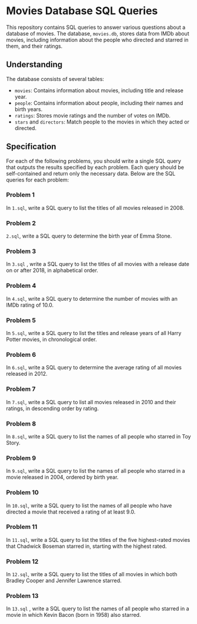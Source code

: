# Movies Database SQL Queries

This repository contains SQL queries to answer various questions about a database of movies. The database, `movies.db`, stores data from IMDb about movies, including information about the people who directed and starred in them, and their ratings.

## Understanding

The database consists of several tables:

- `movies`: Contains information about movies, including title and release year.
- `people`: Contains information about people, including their names and birth years.
- `ratings`: Stores movie ratings and the number of votes on IMDb.
- `stars` and `directors`: Match people to the movies in which they acted or directed.

## Specification

For each of the following problems, you should write a single SQL query that outputs the results specified by each problem. Each query should be self-contained and return only the necessary data. Below are the SQL queries for each problem:

### Problem 1

In `1.sql`, write a SQL query to list the titles of all movies released in 2008.

### Problem 2
 `2.sql`, write a SQL query to determine the birth year of Emma Stone.
### Problem 3
In `3.sql` , write a SQL query to list the titles of all movies with a release date on or after 2018, in alphabetical order.
### Problem 4
In `4.sql`, write a SQL query to determine the number of movies with an IMDb rating of 10.0.
### Problem 5
In `5.sql`, write a SQL query to list the titles and release years of all Harry Potter movies, in chronological order.
### Problem 6
In `6.sql`, write a SQL query to determine the average rating of all movies released in 2012.
### Problem 7
In `7.sql`, write a SQL query to list all movies released in 2010 and their ratings, in descending order by rating.
### Problem 8
In `8.sql`, write a SQL query to list the names of all people who starred in Toy Story.
### Problem 9
In `9.sql`, write a SQL query to list the names of all people who starred in a movie released in 2004, ordered by birth year.
### Problem 10
In `10.sql`, write a SQL query to list the names of all people who have directed a movie that received a rating of at least 9.0.
### Problem 11
In `11.sql`, write a SQL query to list the titles of the five highest-rated movies that Chadwick Boseman starred in, starting with the highest rated.
### Problem 12
In `12.sql`, write a SQL query to list the titles of all movies in which both Bradley Cooper and Jennifer Lawrence starred.
### Problem 13
In `13.sql` , write a SQL query to list the names of all people who starred in a movie in which Kevin Bacon (born in 1958) also starred.
